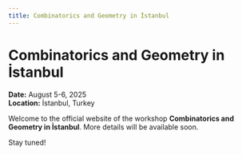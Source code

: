 ```yaml
---
title: Combinatorics and Geometry in İstanbul
---
```


# Combinatorics and Geometry in İstanbul

**Date:** August 5-6, 2025  
**Location:** İstanbul, Turkey  

Welcome to the official website of the workshop **Combinatorics and Geometry in İstanbul**. More details will be available soon.

Stay tuned!
